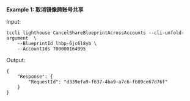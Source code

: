 **Example 1: 取消镜像跨账号共享**



Input: 

```
tccli lighthouse CancelShareBlueprintAcrossAccounts --cli-unfold-argument  \
    --BlueprintId lhbp-6jc6l8yb \
    --AccountIds 700000164995
```

Output: 
```
{
    "Response": {
        "RequestId": "d339efa9-f637-4ba9-a7c6-fb89ce67d76f"
    }
}
```

